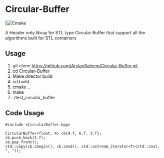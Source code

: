 # Circular-Buffer

[![Cmake](https://img.shields.io/badge/cmake-3.21.1-green.svg)

A Header only libray for STL type Circular Buffer that support all the algorithms built for STL containers

## Usage
1. git clone https://github.com/ArslanSaleem/Circular-Buffer.git
2. cd Circular-Buffer
3. Make director build
4. cd build 
5. cmake ..
6. make 
7. ./test_circular_buffer

## Code Usage 
```
#include <CircularBuffer.hpp>

CircularBuffer<float, 4> cb{9.f, 6.f, 3.f};
cb.push_back(1.f);
cb.pop_front();
std::copy(cb.cbegin(), cb.cend(), std::ostream_iterator<T>(std::cout, ", "));
```

